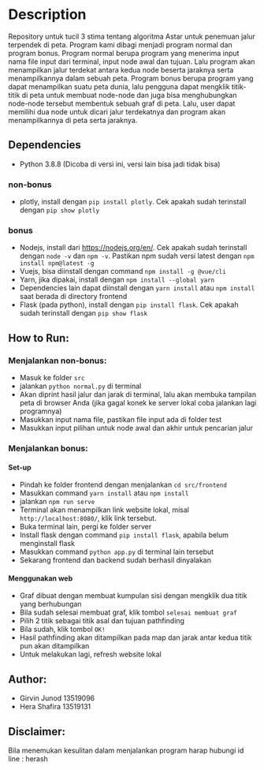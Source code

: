 # Description
Repository untuk tucil 3 stima tentang algoritma Astar untuk penemuan jalur terpendek di peta. 
Program kami dibagi menjadi program normal dan program bonus. 
Program normal berupa program yang menerima input nama file input dari terminal, input node awal dan tujuan. 
Lalu program akan menampilkan jalur terdekat antara kedua node beserta jaraknya serta menampilkannya dalam sebuah peta.
Program bonus berupa program yang dapat menampilkan suatu peta dunia, lalu pengguna dapat mengklik titik-titik di peta untuk
membuat node-node dan juga bisa menghubungkan node-node tersebut membentuk sebuah graf di peta. Lalu, user dapat memilihi dua node
untuk dicari jalur terdekatnya dan program akan menampilkannya di peta serta jaraknya.
## Dependencies
- Python 3.8.8 (Dicoba di versi ini, versi lain bisa jadi tidak bisa)
### non-bonus
- plotly, install dengan `pip install plotly`. Cek apakah sudah terinstall dengan `pip show plotly`

### bonus
- Nodejs, install dari https://nodejs.org/en/. Cek apakah sudah terinstall dengan `node -v` dan `npm -v`. Pastikan npm sudah versi latest dengan `npm install npm@latest -g`
- Vuejs, bisa diinstall dengan command `npm install -g @vue/cli`
- Yarn, jika dipakai, install dengan `npm install --global yarn`
- Dependencies lain dapat diinstall dengan `yarn install` atau `npm install` saat berada di directory frontend
- Flask (pada python), install dengan `pip install flask`. Cek apakah sudah terinstall dengan `pip show flask`

## How to Run:

### Menjalankan non-bonus:
- Masuk ke folder `src`
- jalankan `python normal.py` di terminal
- Akan diprint hasil jalur dan jarak di terminal, lalu akan membuka tampilan peta di browser Anda (jika gagal konek ke server lokal coba jalankan lagi programnya)
- Masukkan input nama file, pastikan file input ada di folder test
- Masukkan input pilihan untuk node awal dan akhir untuk pencarian jalur
### Menjalankan bonus:
#### Set-up
- Pindah ke folder frontend dengan menjalankan `cd src/frontend`
- Masukkan command `yarn install` atau `npm install`
- jalankan `npm run serve`
- Terminal akan menampilkan link website lokal, misal `http://localhost:8080/`, klik link tersebut.
- Buka terminal lain, pergi ke folder server
- Install flask dengan command `pip install flask`, apabila belum menginstall flask
- Masukkan command `python app.py` di terminal lain tersebut
- Sekarang frontend dan backend sudah berhasil dinyalakan
#### Menggunakan web
- Graf dibuat dengan membuat kumpulan sisi dengan mengklik dua titik yang berhubungan
- Bila sudah selesai membuat graf, klik tombol `selesai membuat graf`
- Pilih 2 titik sebagai titik asal dan tujuan pathfinding
- Bila sudah, klik tombol `OK!`
- Hasil pathfinding akan ditampilkan pada map dan jarak antar kedua titik pun akan ditampilkan
- Untuk melakukan lagi, refresh website lokal

## Author:
- Girvin Junod 13519096
- Hera Shafira 13519131

## Disclaimer:
Bila menemukan kesulitan dalam menjalankan program harap hubungi id line : herash
